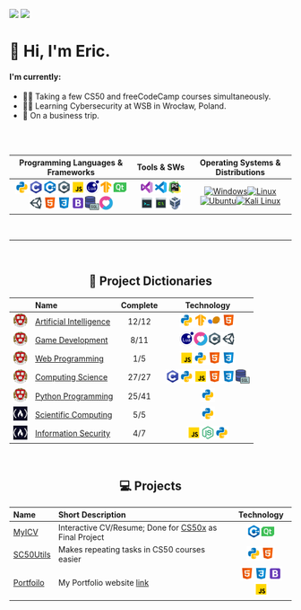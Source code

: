 [![][portfolio_shield]][portfolio_web_link]
[![][status_shield]][status_link]

# 👋 Hi, I'm Eric.

#### I'm currently:
  - 👨‍💻 Taking a few CS50 and freeCodeCamp courses simultaneously.
  - 👨‍🎓 Learning Cybersecurity at WSB in Wrocław, Poland.
  - 🏨 On a business trip.

<br><br>
<div align="center" markdown>

Programming Languages & Frameworks |  Tools & SWs | Operating Systems & Distributions
:---: | :---: | :---:
[![Python][py_img]![C][c_img]![C++][cpp_img]![C#][csharp_img]![JavaScript][js_img]![Lua][lua_img]![TensorFlow][tf_img]![Qt][qt_img]![Unity][unity_img]![HTML5][html_img]![CSS3][css_img]![Bootstrap][bs_img]![SQL][sql_img]![Love][love_img]](#) | [![Visual Studio][vs_img]![VSCode][vsc_img]![PyCharm][pyc_img]![Console][cons_img]![CMD][cmd_img]![VirtualBox][virbox_img]](#) | [![Windows][win_img]![Linux][lin_img]![Ubuntu][ubuntu_img]![Kali Linux][kali_img]](#)

</div>
<br>

---

<br>
<div align="center" markdown>
  
## 📂 Project Dictionaries
| &nbsp; | Name | Complete | Technology
| :---: | :--- | :---: | :---:
[![CS50][harvard_25_img]](#) | [Artificial Intelligence][cs50-ai-packed_link] | 12/12 | [![Python][py_img]![Tensorflow][tf_img]![Scikit][scikit_img]![HTML][html_img]](#)
[![CS50][harvard_25_img]](#) | [Game Development][cs50-g-packed_link] | 8/11 | [![Lua][lua_img]![LOVE][love_img]![C#][csharp_img]![Unity][unity_img]](#)
[![CS50][harvard_25_img]](#) | [Web Programming][cs50-w-packed_link] | 1/5 | [![JavaScript][js_img]![Python][py_img]![HTML][html_img]![CSS][css_img]](#)
[![CS50][harvard_25_img]](#) | [Computing Science][cs50-x-packed_link] | 27/27 | [![C][c_img]![Python][py_img]![JavaScript][js_img]![HTML][html_img]![CSS][css_img]![SQL][sql_img]](#)
[![cs50][harvard_25_img]](#) | [Python Programming][cs50-p-packed_link] | 25/41 | [![Python][py_img]](#)
[![fCC][fcc_25_img]](#) | [Scientific Computing][fcc-scicomp-packed_link] | 5/5 | [![Python][py_img]](#)
[![fCC][fcc_25_img]](#) | [Information Security][fcc-infosec-packed_link] | 4/7 | [![JavaScript][js_img]![Node.js][nodejs_img]![Python][py_img]](#)
  
</div>
<br>
<div align="center" markdown>

## 💻 Projects
Name | Short Description | Technology
:--- | :--- | :---:
[MyICV][my-icv_link] | Interactive CV/Resume; Done for [CS50x][cs50-x-packed_link] as Final Project | [![C++][cpp_img]![Qt][qt_img]](#)
[SC50Utils][my-cs50utils_link] | Makes repeating tasks in CS50 courses easier | [![Python][py_img]![HTML][html_img]](#)
[Portfoilo][portfolio_link] | My Portfolio website [link][portfolio_web_link] | [![HTML][html_img]![CSS][css_img]![BootStrap][bs_img]![JavaScript][js_img]](#)
  
</div>

<!-- CS50 links -->
[cs50-ai-packed_link]:        https://github.com/GrandEchoWhiskey/harvard-cs50-ai-projects/blob/main/README.md
[cs50-x-packed_link]:         https://github.com/GrandEchoWhiskey/harvard-cs50-x-projects/blob/main/README.md
[cs50-g-packed_link]:         https://github.com/GrandEchoWhiskey/harvard-cs50-game-projects/blob/main/README.md
[cs50-w-packed_link]:         https://github.com/GrandEchoWhiskey/harvard-cs50-web-projects/blob/main/README.md
[cs50-p-packed_link]:         https://github.com/GrandEchoWhiskey/harvard-cs50-python-projects/blob/main/README.md

<!-- freeCodeCamp links -->
[fcc-scicomp-packed_link]:    https://github.com/GrandEchoWhiskey/fcc-scicomp-boilerplates/blob/main/README.md
[fcc-infosec-packed_link]:    https://github.com/GrandEchoWhiskey/fcc-infosec-boilerplates/blob/main/README.md

<!-- my links -->
[my-icv_link]:                https://github.com/GrandEchoWhiskey/my-icv
[my-cs50utils_link]:          https://github.com/GrandEchoWhiskey/my-cs50utils
[portfolio_link]:             https://github.com/GrandEchoWhiskey/grandechowhiskey.github.io
[portfolio_web_link]:         https://grandechowhiskey.github.io

<!-- shields -->
[portfolio_shield]:           https://img.shields.io/website?style=flat-square&down_color=red&down_message=Offline&label=Portfolio&up_color=green&up_message=Online&url=https%3A%2F%2Fgrandechowhiskey.github.io
[cert_shield]:                https://img.shields.io/badge/Certificates-%203%20-darkgreen?style=flat-square
[cert_link]:                  #
[status_shield]:              https://img.shields.io/badge/Position-Junior_Developer-blue?style=flat-square
[status_link]:                #

<!-- Programming Languages & Frameworks -->
[py_img]:                     icons/programming/python.png
[tf_img]:                     icons/programming/tensorflow.png
[cpp_img]:                    icons/programming/cpp.png
[qt_img]:                     icons/programming/qt.png
[c_img]:                      icons/programming/c.png
[html_img]:                   icons/programming/html.png
[css_img]:                    icons/programming/css.png
[js_img]:                     icons/programming/js.png
[bs_img]:                     icons/programming/bs.png
[sql_img]:                    icons/programming/sql.png
[nodejs_img]:                 icons/programming/nodejs.png
[csharp_img]:                 icons/programming/csharp.png
[lua_img]:                    icons/programming/lua.png
[unity_img]:                  icons/programming/unity.png
[love_img]:                   icons/programming/love.png
[dotnet_img]:                 icons/programming/dotnet.png
[scikit_img]:                 icons/programming/scikit.png

<!-- Tools & SWs -->
[vs_img]:                     icons/tools/vsstudio.png
[vsc_img]:                    icons/tools/vscode.png
[pyc_img]:                    icons/tools/pycharm.png
[cons_img]:                   icons/tools/bash.png
[cmd_img]:                    icons/tools/cmd.png
[virbox_img]:                 icons/tools/vbox.png

<!-- Operating Systems & Distributions -->
[win_img]:                    https://img.icons8.com/color/25/windows-10.png
[lin_img]:                    https://img.icons8.com/color/25/linux.png
[ubuntu_img]:                 https://img.icons8.com/color/25/ubuntu--v1.png
[kali_img]:                   https://img.icons8.com/color/25/kali-linux.png

<!-- Courses -->
[harvard_25_img]:             icons/course/harvard25.png
[fcc_25_img]:                 icons/course/fcc25.png
